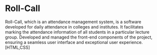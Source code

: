 # Roll-Call
Roll-Call, which is an attendance management system, is a software developed for daily attendance in colleges and institutes. It facilitates marking the attendance information of all students in a particular lecture group.
Developed and managed the front-end components of the project, ensuring a seamless user interface and exceptional user experience. [HTML,CSS]
